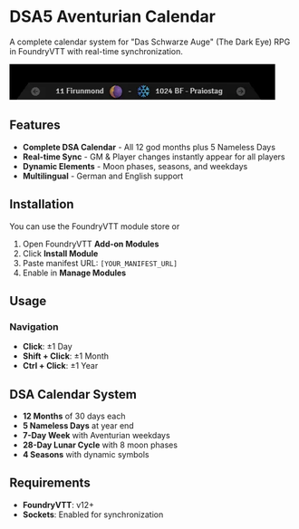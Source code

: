 # DSA5 Aventurian Calendar

A complete calendar system for "Das Schwarze Auge" (The Dark Eye) RPG in FoundryVTT with real-time synchronization.

![Calendar Screenshot](misc/modul_screenshot.webp)

## Features

- **Complete DSA Calendar** - All 12 god months plus 5 Nameless Days
- **Real-time Sync** - GM & Player changes instantly appear for all players
- **Dynamic Elements** - Moon phases, seasons, and weekdays
- **Multilingual** - German and English support

## Installation

You can use the FoundryVTT module store or

1. Open FoundryVTT **Add-on Modules**
2. Click **Install Module**
3. Paste manifest URL: `[YOUR_MANIFEST_URL]`
4. Enable in **Manage Modules**

## Usage

### Navigation

- **Click**: ±1 Day
- **Shift + Click**: ±1 Month
- **Ctrl + Click**: ±1 Year

## DSA Calendar System

- **12 Months** of 30 days each
- **5 Nameless Days** at year end
- **7-Day Week** with Aventurian weekdays
- **28-Day Lunar Cycle** with 8 moon phases
- **4 Seasons** with dynamic symbols

## Requirements

- **FoundryVTT**: v12+
- **Sockets**: Enabled for synchronization






